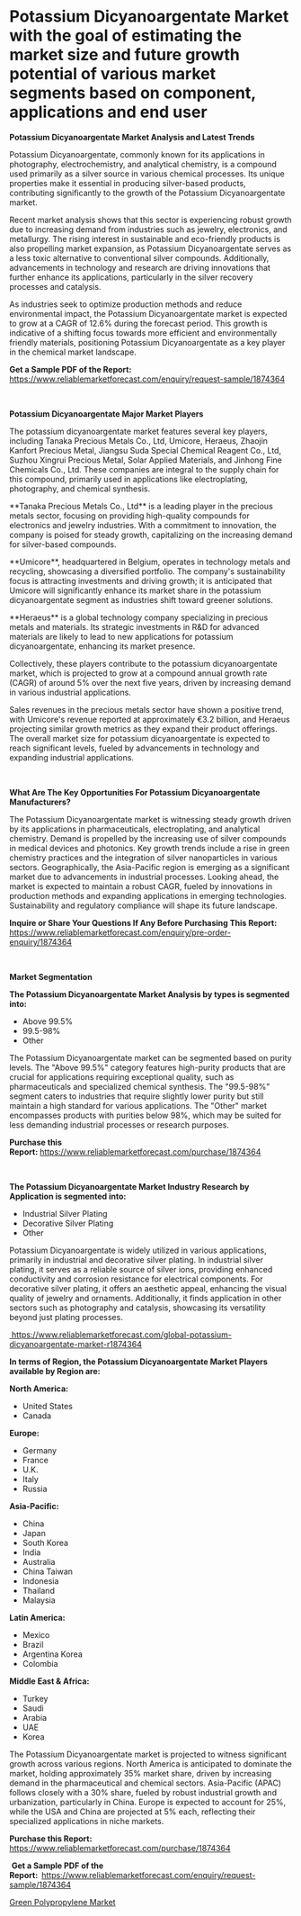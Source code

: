 <p><h1>Potassium Dicyanoargentate Market with the goal of estimating the market size and future growth potential of various market segments based on component, applications and end user</h1></p><p><strong>Potassium Dicyanoargentate Market Analysis and Latest Trends</strong></p>
<p><p>Potassium Dicyanoargentate, commonly known for its applications in photography, electrochemistry, and analytical chemistry, is a compound used primarily as a silver source in various chemical processes. Its unique properties make it essential in producing silver-based products, contributing significantly to the growth of the Potassium Dicyanoargentate market. </p><p>Recent market analysis shows that this sector is experiencing robust growth due to increasing demand from industries such as jewelry, electronics, and metallurgy. The rising interest in sustainable and eco-friendly products is also propelling market expansion, as Potassium Dicyanoargentate serves as a less toxic alternative to conventional silver compounds. Additionally, advancements in technology and research are driving innovations that further enhance its applications, particularly in the silver recovery processes and catalysis.</p><p>As industries seek to optimize production methods and reduce environmental impact, the Potassium Dicyanoargentate market is expected to grow at a CAGR of 12.6% during the forecast period. This growth is indicative of a shifting focus towards more efficient and environmentally friendly materials, positioning Potassium Dicyanoargentate as a key player in the chemical market landscape.</p></p>
<p><strong>Get a Sample PDF of the Report:&nbsp;</strong> <a href="https://www.reliablemarketforecast.com/enquiry/request-sample/1874364?utm_campaign=1170&utm_medium=2&utm_source=Github&utm_content=ia&utm_term=30012025&utm_id=potassium-dicyanoargentate">https://www.reliablemarketforecast.com/enquiry/request-sample/1874364</a></p>
<p>&nbsp;</p>
<p><strong>Potassium Dicyanoargentate Major Market Players</strong></p>
<p><p>The potassium dicyanoargentate market features several key players, including Tanaka Precious Metals Co., Ltd, Umicore, Heraeus, Zhaojin Kanfort Precious Metal, Jiangsu Suda Special Chemical Reagent Co., Ltd, Suzhou Xingrui Precious Metal, Solar Applied Materials, and Jinhong Fine Chemicals Co., Ltd. These companies are integral to the supply chain for this compound, primarily used in applications like electroplating, photography, and chemical synthesis.</p><p>**Tanaka Precious Metals Co., Ltd** is a leading player in the precious metals sector, focusing on providing high-quality compounds for electronics and jewelry industries. With a commitment to innovation, the company is poised for steady growth, capitalizing on the increasing demand for silver-based compounds.</p><p>**Umicore**, headquartered in Belgium, operates in technology metals and recycling, showcasing a diversified portfolio. The company's sustainability focus is attracting investments and driving growth; it is anticipated that Umicore will significantly enhance its market share in the potassium dicyanoargentate segment as industries shift toward greener solutions.</p><p>**Heraeus** is a global technology company specializing in precious metals and materials. Its strategic investments in R&D for advanced materials are likely to lead to new applications for potassium dicyanoargentate, enhancing its market presence.</p><p>Collectively, these players contribute to the potassium dicyanoargentate market, which is projected to grow at a compound annual growth rate (CAGR) of around 5% over the next five years, driven by increasing demand in various industrial applications.</p><p>Sales revenues in the precious metals sector have shown a positive trend, with Umicore's revenue reported at approximately €3.2 billion, and Heraeus projecting similar growth metrics as they expand their product offerings. The overall market size for potassium dicyanoargentate is expected to reach significant levels, fueled by advancements in technology and expanding industrial applications.</p></p>
<p>&nbsp;</p>
<p><strong>What Are The Key Opportunities For Potassium Dicyanoargentate Manufacturers?</strong></p>
<p><p>The Potassium Dicyanoargentate market is witnessing steady growth driven by its applications in pharmaceuticals, electroplating, and analytical chemistry. Demand is propelled by the increasing use of silver compounds in medical devices and photonics. Key growth trends include a rise in green chemistry practices and the integration of silver nanoparticles in various sectors. Geographically, the Asia-Pacific region is emerging as a significant market due to advancements in industrial processes. Looking ahead, the market is expected to maintain a robust CAGR, fueled by innovations in production methods and expanding applications in emerging technologies. Sustainability and regulatory compliance will shape its future landscape.</p></p>
<p><strong>Inquire or Share Your Questions If Any Before Purchasing This Report:</strong> <a href="https://www.reliablemarketforecast.com/enquiry/pre-order-enquiry/1874364?utm_campaign=1170&utm_medium=2&utm_source=Github&utm_content=ia&utm_term=30012025&utm_id=potassium-dicyanoargentate">https://www.reliablemarketforecast.com/enquiry/pre-order-enquiry/1874364</a></p>
<p>&nbsp;</p>
<p><strong>Market Segmentation</strong></p>
<p><strong>The Potassium Dicyanoargentate Market Analysis by types is segmented into:</strong></p>
<p><ul><li>Above 99.5%</li><li>99.5-98%</li><li>Other</li></ul></p>
<p><p>The Potassium Dicyanoargentate market can be segmented based on purity levels. The "Above 99.5%" category features high-purity products that are crucial for applications requiring exceptional quality, such as pharmaceuticals and specialized chemical synthesis. The "99.5-98%" segment caters to industries that require slightly lower purity but still maintain a high standard for various applications. The "Other" market encompasses products with purities below 98%, which may be suited for less demanding industrial processes or research purposes.</p></p>
<p><strong>Purchase this Report:&nbsp;</strong><a href="https://www.reliablemarketforecast.com/purchase/1874364?utm_campaign=1170&utm_medium=2&utm_source=Github&utm_content=ia&utm_term=30012025&utm_id=potassium-dicyanoargentate">https://www.reliablemarketforecast.com/purchase/1874364</a></p>
<p>&nbsp;</p>
<p><strong>The Potassium Dicyanoargentate Market Industry Research by Application is segmented into:</strong></p>
<p><ul><li>Industrial Silver Plating</li><li>Decorative Silver Plating</li><li>Other</li></ul></p>
<p><p>Potassium Dicyanoargentate is widely utilized in various applications, primarily in industrial and decorative silver plating. In industrial silver plating, it serves as a reliable source of silver ions, providing enhanced conductivity and corrosion resistance for electrical components. For decorative silver plating, it offers an aesthetic appeal, enhancing the visual quality of jewelry and ornaments. Additionally, it finds application in other sectors such as photography and catalysis, showcasing its versatility beyond just plating processes.</p></p>
<p><a href="https://www.reliablemarketforecast.com/global-potassium-dicyanoargentate-market-r1874364?utm_campaign=1170&utm_medium=2&utm_source=Github&utm_content=ia&utm_term=30012025&utm_id=potassium-dicyanoargentate">&nbsp;https://www.reliablemarketforecast.com/global-potassium-dicyanoargentate-market-r1874364</a></p>
<p><strong>In terms of Region, the Potassium Dicyanoargentate Market Players available by Region are:</strong></p>
<p>
    <p> <strong> North America: </strong>
        <ul>
            <li>United States</li>
            <li>Canada</li>
        </ul>
        </p> 
    <p> <strong> Europe: </strong>
        <ul>
            <li>Germany</li>
            <li>France</li>
            <li>U.K.</li>
            <li>Italy</li>
            <li>Russia</li>
        </ul>
        </p> 
    <p> <strong> Asia-Pacific: </strong>
        <ul>
            <li>China</li>
            <li>Japan</li>
            <li>South Korea</li>
            <li>India</li>
            <li>Australia</li>
            <li>China Taiwan</li>
            <li>Indonesia</li>
            <li>Thailand</li>
            <li>Malaysia</li>
        </ul>
        </p> 
    <p> <strong> Latin America: </strong>
        <ul>
            <li>Mexico</li>
            <li>Brazil</li>
            <li>Argentina Korea</li>
            <li>Colombia</li>
        </ul>
        </p> 
    <p> <strong> Middle East & Africa: </strong>
        <ul>
            <li>Turkey</li>
            <li>Saudi</li>
            <li>Arabia</li>
            <li>UAE</li>
            <li>Korea</li>
        </ul>
    </p>
    </p>
<p><p>The Potassium Dicyanoargentate market is projected to witness significant growth across various regions. North America is anticipated to dominate the market, holding approximately 35% market share, driven by increasing demand in the pharmaceutical and chemical sectors. Asia-Pacific (APAC) follows closely with a 30% share, fueled by robust industrial growth and urbanization, particularly in China. Europe is expected to account for 25%, while the USA and China are projected at 5% each, reflecting their specialized applications in niche markets.</p></p>
<p><strong>Purchase this Report: </strong><a href="https://www.reliablemarketforecast.com/purchase/1874364?utm_campaign=1170&utm_medium=2&utm_source=Github&utm_content=ia&utm_term=30012025&utm_id=potassium-dicyanoargentate">https://www.reliablemarketforecast.com/purchase/1874364</a></p>
<p>&nbsp;<strong>Get a Sample PDF of the Report:&nbsp;&nbsp;</strong><a href="https://www.reliablemarketforecast.com/enquiry/request-sample/1874364?utm_campaign=1170&utm_medium=2&utm_source=Github&utm_content=ia&utm_term=30012025&utm_id=potassium-dicyanoargentate">https://www.reliablemarketforecast.com/enquiry/request-sample/1874364</a></p>
<p><strong></strong></p>
<p><p><a href="https://github.com/sofayahoo2023/Market-Research-Report-List-6/blob/main/green-polypropylene-market.md?utm_campaign=1170&utm_medium=2&utm_source=Github&utm_content=ia&utm_term=30012025&utm_id=potassium-dicyanoargentate">Green Polypropylene Market</a></p></p>